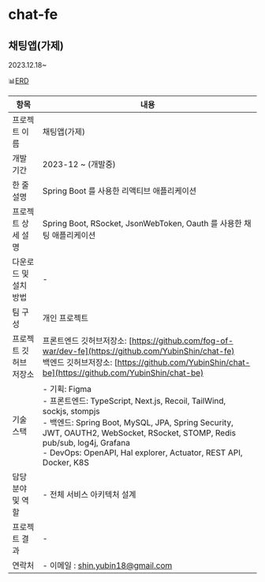 # chat-fe

## 채팅앱(가제)

2023.12.18~

📊[ERD](https://dbdiagram.io/d/FOW-65837c2256d8064ca06aa79e)

| 항목 | 내용 |
| --- | --- |
| 프로젝트 이름 | 채팅앱(가제) |
| 개발 기간 | 2023-12 ~ (개발중) |
| 한 줄 설명 | Spring Boot 를 사용한 리액티브 애플리케이션 |
| 프로젝트 상세 설명 | Spring Boot, RSocket, JsonWebToken, Oauth 를 사용한 채팅 애플리케이션 |
| 다운로드 및 설치 방법 | - |
| 팀 구성 | 개인 프로젝트 |
| 프로젝트 깃허브 저장소 | 프론트엔드 깃허브저장소: [https://github.com/fog-of-war/dev-fe](https://github.com/YubinShin/chat-fe)<br/>백엔드 깃허브저장소: [https://github.com/YubinShin/chat-be](https://github.com/YubinShin/chat-be) |
| 기술 스택 | - 기획: Figma<br/>- 프론트엔드: TypeScript, Next.js, Recoil, TailWind, sockjs, stompjs<br/>- 백엔드: Spring Boot, MySQL, JPA,  Spring Security, JWT, OAUTH2, WebSocket, RSocket, STOMP, Redis pub/sub, log4j, Grafana<br/>- DevOps: OpenAPI, Hal explorer, Actuator, REST API, Docker, K8S |
| 담당 분야 및 역할 | - 전체 서비스 아키텍처 설계  |
| 프로젝트 결과 | - |
| 연락처 | - 이메일 : shin.yubin18@gmail.com |
